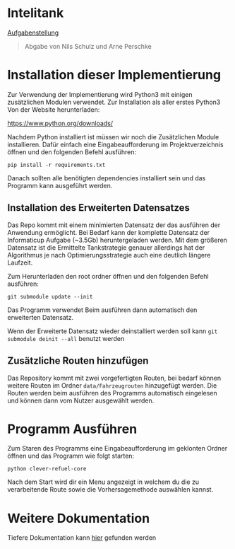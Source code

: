 # Intelitank

[Aufgabenstellung](intellitank.pdf)

> Abgabe von Nils Schulz und Arne Perschke

# Installation dieser Implementierung

Zur Verwendung der Implementierung wird Python3 mit einigen zusätzlichen Modulen verwendet. Zur Installation als aller erstes Python3 Von der Website herunterladen:

https://www.python.org/downloads/

Nachdem Python installiert ist müssen wir noch die Zusätzlichen Module installieren. Dafür einfach eine Eingabeaufforderung im Projektverzeichnis öffnen und den folgenden Befehl ausführen:

`pip install -r requirements.txt`

Danach sollten alle benötigten dependencies installiert sein und das Programm kann ausgeführt werden.

## Installation des Erweiterten Datensatzes
Das Repo kommt mit einem minimierten Datensatz der das ausführen der Anwendung ermöglicht. Bei Bedarf kann der komplette Datensatz der Informaticup Aufgabe (~3.5Gb) heruntergeladen werden. Mit dem größeren Datensatz ist die Ermittelte Tankstrategie genauer allerdings hat der Algorithmus je nach Optimierungsstrategie auch eine deutlich längere Laufzeit.

Zum Herunterladen den root ordner öffnen und den folgenden Befehl ausführen:

`git submodule update --init`

Das Programm verwendet Beim ausführen dann automatisch den erweiterten Datensatz.

Wenn der Erweiterte Datensatz wieder deinstalliert werden soll kann `git submodule deinit --all` benutzt werden

## Zusätzliche Routen hinzufügen
Das Repository kommt mit zwei vorgefertigten Routen, bei bedarf können weitere Routen im Ordner `data/Fahrzeugrouten` hinzugefügt werden. Die Routen werden beim ausführen des Programms automatisch eingelesen und können dann vom Nutzer ausgewählt werden.

# Programm Ausführen

Zum Staren des Programms eine Eingabeaufforderung im geklonten Ordner öffnen und das Programm wie folgt starten:

`python clever-refuel-core`

Nach dem Start wird dir ein Menu angezeigt in welchem du die zu verarbeitende Route sowie die Vorhersagemethode auswählen kannst.


# Weitere Dokumentation
Tiefere Dokumentation kann [hier](doc/index.md) gefunden werden

